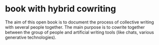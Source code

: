 # book with hybrid cowriting
The aim of this open book is to document the process of collective writing with several people together. The main purpose is to cowrite together between the group of people and artificial writing tools (like chats, various generative technologies). 

